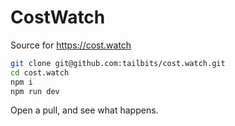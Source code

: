 # CostWatch

Source for https://cost.watch

```sh
git clone git@github.com:tailbits/cost.watch.git
cd cost.watch
npm i
npm run dev
```

Open a pull, and see what happens.
